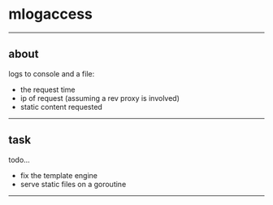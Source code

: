 # mlogaccess

* * *

## about

logs to console and a file:

- the request time
- ip of request (assuming a rev proxy is involved)
- static content requested

* * *

## task

todo...

- fix the template engine
- serve static files on a goroutine

* * *
